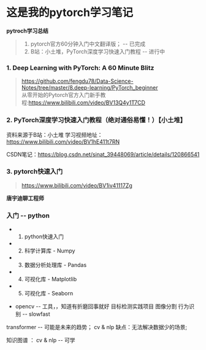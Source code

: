# 这是我的pytorch学习笔记

**pytroch学习总结**   
> 1. pytorch官方60分钟入门中文翻译版；  -- 已完成
> 2. B站：小土堆，PyTorch深度学习快速入门教程  -- 进行中

### 1. Deep Learning with PyTorch: A 60 Minute Blitz
> https://github.com/fengdu78/Data-Science-Notes/tree/master/8.deep-learning/PyTorch_beginner  
> 从零开始的Pytorch官方入门新手教程:https://www.bilibili.com/video/BV13Q4y1T7CD


### 2. PyTorch深度学习快速入门教程（绝对通俗易懂！）【小土堆】
资料来源于B站：小土堆
学习视频地址：https://www.bilibili.com/video/BV1hE411t7RN

CSDN笔记：https://blog.csdn.net/sinat_39448069/article/details/120866541

### 3. pytorch快速入门
> https://www.bilibili.com/video/BV1iv41117Zg



**唐宇迪聊工程师**
### 入门 -- python  
- 1. python快速入门
- 2. 科学计算库 - Numpy
- 3. 数据分析处理库 - Pandas
- 4. 可视化库 - Matplotlib
- 5. 可视化库 - Seaborn

- opencv -- 工具，，知道有折磨回事就好
目标检测实践项目
  图像分割
  行为识别 -- slowfast

transformer --  可能是未来的趋势； cv & nlp
                缺点：无法解决数据少的场景;

知识图谱 ： cv & nlp -- 可学